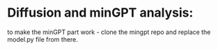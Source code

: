 # Diffusion and minGPT analysis:





 to make the minGPT part work - clone the mingpt repo and replace the model.py file from there.



